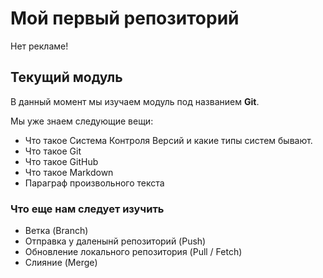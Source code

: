 # Мой первый репозиторий

Нет рекламе!

## Текущий модуль
В данный момент мы изучаем модуль под названием **Git**.

Мы уже знаем следующие вещи:
* Что такое Система Контроля Версий и какие типы систем бывают.
* Что такое Git
* Что такое GitHub
* Что такое Markdown
* Параграф произвольного текста

### Что еще нам следует изучить
* Ветка (Branch)
* Отправка у даленынй репозиторий (Push)
* Обновление локального репозитория (Pull / Fetch)
* Слияние (Merge)
